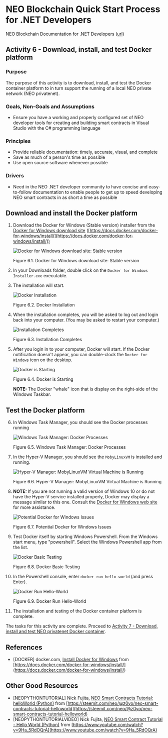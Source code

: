# NEO Blockchain Quick Start Process for .NET Developers

NEO Blockchain Documentation for .NET Developers ([url](https://github.com/mwherman2000/neo-windocs/tree/master/windocs))

## Activity 6 - Download, install, and test Docker platform

### Purpose

The purpose of this activity is to download, install, and test the Docker container platform to in turn support the running of a local NEO private network (NEO privatenet).

### Goals, Non-Goals and Assumptions

* Ensure you have a working and properly configured set of NEO developer tools for creating and building smart contracts in Visual Studio with the C# programming language

### Principles

* Provide reliable documentation: timely, accurate, visual, and complete
* Save as much of a person's time as possible
* Use open source software whenever possible

### Drivers

* Need in the NEO .NET developer community to have concise and easy-to-follow documentation to enable people to get up to speed developing NEO smart contracts in as short a time as possible

## Download and install the Docker platform

1. Download the Docker for Windows (Stable version) installer from the [Docker for Windows download site](https://docs.docker.com/docker-for-windows/install/) ([https://docs.docker.com/docker-for-windows/install/](https://docs.docker.com/docker-for-windows/install/))

    ![Docker for Windows download site: Stable version](./images/06-installdockerplatform/Docker0Install.png)
  
    Figure 6.1. Docker for Windows download site: Stable version

2. In your Downloads folder, double click on the `Docker for Windows Installer.exe` executable.

3. The installation will start.

    ![Docker Installation](./images/06-installdockerplatform/Docker1Install.png)
  
    Figure 6.2. Docker Installation

4. When the installation completes, you will be asked to log out and login back into your computer.  (You may be asked to restart your computer.)

    ![Installation Completes](./images/06-installdockerplatform/Docker2Install.png)
  
    Figure 6.3. Installation Completes

5. After you login in to your computer, Docker will start. If the Docker notification doesn't appear, you can double-clock the `Docker for Windows` icon on the desktop.

    ![Docker is Starting](./images/06-installdockerplatform/Docker3Install.png)
  
    Figure 6.4. Docker is Starting

    **NOTE:** The Docker "whale" icon that is display on the right-side of the Windows Taskbar.

## Test the Docker platform

6. In Windows Task Manager, you should see the Docker processes running

    ![Windows Task Manager: Docker Processes](./images/06-installdockerplatform/Docker4Install.png)
  
    Figure 6.5. Windows Task Manager: Docker Processes

7. In the Hyper-V Manager, you should see the `MobyLinuxVM` is installed and running.

    ![Hyper-V Manager: MobyLinuxVM Virtual Machine is Running](./images/06-installdockerplatform/Docker5Install.png)
  
    Figure 6.6. Hyper-V Manager: MobyLinuxVM Virtual Machine is Running

8. **NOTE:** If you are not running a valid version of Windows 10 or do not have the Hyper-V service installed properly, Docker may display a message similar to this one. Consult the [Docker for Windows web site](https://docs.docker.com/docker-for-windows/install/) for more assistance.

    ![Potential Docker for Windows Issues](./images/06-installdockerplatform/Docker6Install.png)
  
    Figure 6.7. Potential Docker for Windows Issues

9. Test Docker itself by starting Windows Powershell. From the Windows start menu, type "powershell".  Select the Windows Powershell app from the list.

    ![Docker Basic Testing](./images/06-installdockerplatform/Docker7Install.png)
  
    Figure 6.8. Docker Basic Testing

10. In the Powershell console, enter `docker run hello-world` (and press Enter).

    ![Docker Run Hello-World](./images/06-installdockerplatform/Docker8Install.png)
  
    Figure 6.9. Docker Run Hello-World

11. The installation and testing of the Docker container platform is complete.

The tasks for this activity are complete. Proceed to [Activity 7 - Download, install and test NEO privatenet Docker container](./07-installneoprivatenetcontainer.md).

## References

* [DOCKER] docker.com, [Install Docker for Windows](https://docs.docker.com/docker-for-windows/install/) from [https://docs.docker.com/docker-for-windows/install/] (https://docs.docker.com/docker-for-windows/install/)

## Other Good Resources

* [NEOPYTHONTUTORIAL] Nick Fujita, [NEO Smart Contracts Tutorial: helloWorld (Python)](https://steemit.com/neo/@z0yo/neo-smart-contracts-tutorial-helloworld) from [https://steemit.com/neo/@z0yo/neo-smart-contracts-tutorial-helloworld](https://steemit.com/neo/@z0yo/neo-smart-contracts-tutorial-helloworld)
* [NEOPYTHONTUTORIALVIDEO] Nick Fujita, [NEO Smart Contract Tutorial - Hello World (Python)](https://www.youtube.com/watch?v=9Ha_5RdOQrA) from [https://www.youtube.com/watch?v=9Ha_5RdOQrA](https://www.youtube.com/watch?v=9Ha_5RdOQrA)


